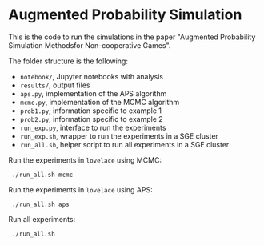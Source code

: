 # Augmented Probability Simulation

This is the code to run the simulations in the paper "Augmented Probability Simulation Methodsfor Non-cooperative Games".

The folder structure is the following:

  * `notebook/`, Jupyter notebooks with analysis
  * `results/`, output files
  * `aps.py`, implementation of the APS algorithm
  * `mcmc.py`, implementation of the MCMC algorithm
  * `prob1.py`, information specific to example 1
  * `prob2.py`, information specific to example 2
  * `run_exp.py`, interface to run the experiments
  * `run_exp.sh`, wrapper to run the experiments in a SGE cluster
  * `run_all.sh`, helper script to run all experiments in a SGE cluster
  
 Run the experiments in `lovelace` using MCMC: 
 
     ./run_all.sh mcmc
     
 Run the experiments in `lovelace` using APS:
 
     ./run_all.sh aps
     
 Run all experiments:
 
     ./run_all.sh
